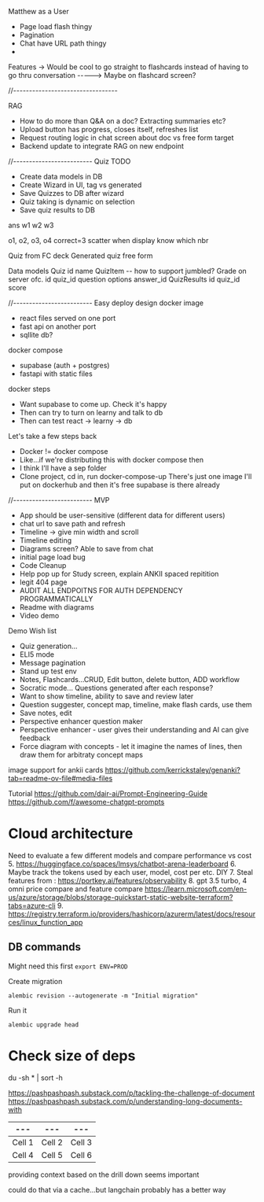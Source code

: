 Matthew as a User
- Page load flash thingy
- Pagination
- Chat have URL path thingy
- 

Features
-> Would be cool to go straight to flashcards instead of having to go thru conversation
-----> Maybe on flashcard screen?

//---------------------------------

RAG
- How to do more than Q&A on a doc? Extracting summaries etc?
- Upload button has progress, closes itself, refreshes list
- Request routing logic in chat screen about doc vs free form target
- Backend update to integrate RAG on new endpoint

//-------------------------
Quiz TODO
- Create data models in DB
- Create Wizard in UI, tag vs generated
- Save Quizzes to DB after wizard
- Quiz taking is dynamic on selection
- Save quiz results to DB

ans
w1
w2
w3

o1, o2, o3, o4
correct=3
scatter when display
know which nbr


Quiz from FC deck
Generated quiz free form

Data models
  Quiz
    id
    name
  QuizItem -- how to support jumbled? Grade on server ofc.
    id
    quiz_id
    question
    options
    answer_id
  QuizResults
    id
    quiz_id
    score


//-------------------------
Easy deploy design
docker image
 - react files served on one port
 - fast api on another port
 - sqllite db?

docker compose
- supabase (auth + postgres)
- fastapi with static files

docker steps
- Want supabase to come up. Check it's happy
- Then can try to turn on learny and talk to db
- Then can test react -> learny -> db

Let's take a few steps back
- Docker != docker compose
- Like...if we're distributing this with docker compose then 
- I think I'll have a sep folder
- Clone project, cd in, run docker-compose-up
There's just one image I'll put on dockerhub and then it's free
supabase is there already




//-------------------------
MVP
- App should be user-sensitive (different data for different users)
- chat url to save path and refresh
- Timeline -> give min width and scroll
- Timeline editing
- Diagrams screen? Able to save from chat
- initial page load bug
- Code Cleanup
- Help pop up for Study screen, explain ANKII spaced repitition
- legit 404 page
- AUDIT ALL ENDPOITNS FOR AUTH DEPENDENCY PROGRAMMATICALLY
- Readme with diagrams
- Video demo

Demo Wish list
- Quiz generation...
- ELI5 mode
- Message pagination
- Stand up test env
- Notes, Flashcards...CRUD, Edit button, delete button, ADD workflow
- Socratic mode... Questions generated after each response? 
- Want to show timeline, ability to save and review later
- Question suggester, concept map, timeline, make flash cards, use them
- Save notes, edit
- Perspective enhancer question maker 
- Perspective enhancer - user gives their understanding and AI can give feedback
- Force diagram with concepts - let it imagine the names of lines, then draw them for arbitraty concept maps


image support for ankii cards
https://github.com/kerrickstaley/genanki?tab=readme-ov-file#media-files


Tutorial
https://github.com/dair-ai/Prompt-Engineering-Guide
https://github.com/f/awesome-chatgpt-prompts



# Cloud architecture
Need to evaluate a few different models and compare performance vs cost
5. https://huggingface.co/spaces/lmsys/chatbot-arena-leaderboard
6. Maybe track the tokens used by each user, model, cost per etc. DIY
7. Steal features from : https://portkey.ai/features/observability
8. gpt 3.5 turbo, 4 omni price compare and feature compare
https://learn.microsoft.com/en-us/azure/storage/blobs/storage-quickstart-static-website-terraform?tabs=azure-cli
9. https://registry.terraform.io/providers/hashicorp/azurerm/latest/docs/resources/linux_function_app


## DB commands
Might need this first
`export ENV=PROD`

Create migration 

`alembic revision --autogenerate -m "Initial migration"`  

Run it

`alembic upgrade head`


# Check size of deps
du -sh * | sort -h


https://pashpashpash.substack.com/p/tackling-the-challenge-of-document
https://pashpashpash.substack.com/p/understanding-long-documents-with

| --- | --- | --- |
| --- | --- | --- |
| Cell 1 | Cell 2 | Cell 3 |  
| Cell 4 | Cell 5 | Cell 6 |

providing context based on the drill down seems important

could do that via a cache...but langchain probably has a better way
